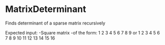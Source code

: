 # MatrixDeterminant
Finds determinant of a sparse matrix recursively


Expected input:
-Square matrix
-of the form:
1 2 3
4 5 6
7 8 9
or
1 2 3 4
5 6 7 8
9 10 11 12
13 14 15 16
